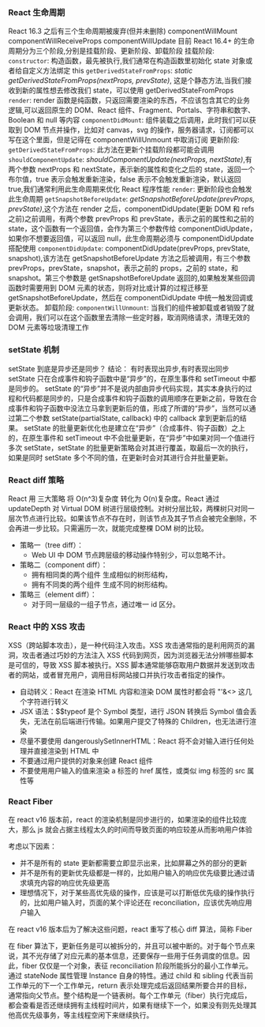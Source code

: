 ### React 生命周期

React 16.3 之后有三个生命周期被废弃(但并未删除)
componentWillMount
componentWillReceiveProps
componentWillUpdate
目前 React 16.4+ 的生命周期分为三个阶段,分别是挂载阶段、更新阶段、卸载阶段
挂载阶段:
`constructor`: 构造函数，最先被执行,我们通常在构造函数里初始化 state 对象或者给自定义方法绑定 this
`getDerivedStateFromProps`: _static getDerivedStateFromProps(nextProps, prevState)_, 这是个静态方法,当我们接收到新的属性想去修改我们 state，可以使用 getDerivedStateFromProps
`render`: render 函数是纯函数，只返回需要渲染的东西，不应该包含其它的业务逻辑,可以返回原生的 DOM、React 组件、Fragment、Portals、字符串和数字、Boolean 和 null 等内容
`componentDidMount`: 组件装载之后调用，此时我们可以获取到 DOM 节点并操作，比如对 canvas，svg 的操作，服务器请求，订阅都可以写在这个里面，但是记得在 componentWillUnmount 中取消订阅
更新阶段:
`getDerivedStateFromProps`: 此方法在更新个挂载阶段都可能会调用
`shouldComponentUpdate`: _shouldComponentUpdate(nextProps, nextState)_,有两个参数 nextProps 和 nextState，表示新的属性和变化之后的 state，返回一个布尔值，true 表示会触发重新渲染，false 表示不会触发重新渲染，默认返回 true,我们通常利用此生命周期来优化 React 程序性能
`render`: 更新阶段也会触发此生命周期
`getSnapshotBeforeUpdate`: _getSnapshotBeforeUpdate(prevProps, prevState)_,这个方法在 render 之后，componentDidUpdate(更新 DOM 和 refs 之前)之前调用，有两个参数 prevProps 和 prevState，表示之前的属性和之前的 state，这个函数有一个返回值，会作为第三个参数传给 componentDidUpdate，如果你不想要返回值，可以返回 null，此生命周期必须与 componentDidUpdate 搭配使用
`componentDidUpdate`: componentDidUpdate(prevProps, prevState, snapshot),该方法在 getSnapshotBeforeUpdate 方法之后被调用，有三个参数 prevProps，prevState，snapshot，表示之前的 props，之前的 state，和 snapshot。第三个参数是 getSnapshotBeforeUpdate 返回的,如果触发某些回调函数时需要用到 DOM 元素的状态，则将对比或计算的过程迁移至 getSnapshotBeforeUpdate，然后在 componentDidUpdate 中统一触发回调或更新状态。
卸载阶段:
`componentWillUnmount`: 当我们的组件被卸载或者销毁了就会调用，我们可以在这个函数里去清除一些定时器，取消网络请求，清理无效的 DOM 元素等垃圾清理工作

### setState 机制

setState 到底是异步还是同步？ 结论： 有时表现出异步,有时表现出同步
setState 只在合成事件和钩子函数中是“异步”的，在原生事件和 setTimeout 中都是同步的。
setState 的“异步”并不是说内部由异步代码实现，其实本身执行的过程和代码都是同步的，只是合成事件和钩子函数的调用顺序在更新之前，导致在合成事件和钩子函数中没法立马拿到更新后的值，形成了所谓的“异步”，当然可以通过第二个参数 setState(partialState, callback) 中的 callback 拿到更新后的结果。
setState 的批量更新优化也是建立在“异步”（合成事件、钩子函数）之上的，在原生事件和 setTimeout 中不会批量更新，在“异步”中如果对同一个值进行多次 setState，setState 的批量更新策略会对其进行覆盖，取最后一次的执行，如果是同时 setState 多个不同的值，在更新时会对其进行合并批量更新。

### React diff 策略

React 用 三大策略 将 O(n^3)复杂度 转化为 O(n)复杂度。React 通过 updateDepth 对 Virtual DOM 树进行层级控制。对树分层比较，两棵树只对同一层次节点进行比较。如果该节点不存在时，则该节点及其子节点会被完全删除，不会再进一步比较。只需遍历一次，就能完成整棵 DOM 树的比较。

- 策略一（tree diff）：
  - Web UI 中 DOM 节点跨层级的移动操作特别少，可以忽略不计。
- 策略二（component diff）：
  - 拥有相同类的两个组件 生成相似的树形结构，
  - 拥有不同类的两个组件 生成不同的树形结构。
- 策略三（element diff）：
  - 对于同一层级的一组子节点，通过唯一 id 区分。

### React 中的 XSS 攻击

XSS（跨站脚本攻击），是一种代码注入攻击。XSS 攻击通常指的是利用网页的漏洞，攻击者通过巧妙的方法注入 XSS 代码到网页，因为浏览器无法分辨哪些脚本是可信的，导致 XSS 脚本被执行。XSS 脚本通常能够窃取用户数据并发送到攻击者的网站，或者冒充用户，调用目标网站接口并执行攻击者指定的操作。

- 自动转义：React 在渲染 HTML 内容和渲染 DOM 属性时都会将 "'&<> 这几个字符进行转义
- JSX 语法：$$typeof 是个 Symbol 类型，进行 JSON 转换后 Symbol 值会丢失，无法在前后端进行传输。如果用户提交了特殊的 Children，也无法进行渲染
- 尽量不要使用 dangerouslySetInnerHTML：React 将不会对输入进行任何处理并直接渲染到 HTML 中
- 不要通过用户提供的对象来创建 React 组件
- 不要使用用户输入的值来渲染 a 标签的 href 属性，或类似 img 标签的 src 属性等

### React Fiber

在 react v16 版本前，react 的渲染机制是同步进行的，如果渲染的组件比较庞大，那么 js 就会占据主线程太久的时间而导致页面的响应较差从而影响用户体验

考虑以下因素：

- 并不是所有的 state 更新都需要立即显示出来，比如屏幕之外的部分的更新
- 并不是所有的更新优先级都是一样的，比如用户输入的响应优先级要比通过请求填充内容的响应优先级更高
- 理想情况下，对于某些高优先级的操作，应该是可以打断低优先级的操作执行的，比如用户输入时，页面的某个评论还在 reconciliation，应该优先响应用户输入

在 react v16 版本后为了解决这些问题，react 重写了核心 diff 算法，简称 Fiber

在 fiber 算法下，更新任务是可以被拆分的，并且可以被中断的。对于每个节点来说，其不光存储了对应元素的基本信息，还要保存一些用于任务调度的信息。因此，fiber 仅仅是一个对象，表征 reconciliation 阶段所能拆分的最小工作单元。通过 stateNode 属性管理 Instance 自身的特性。通过 child 和 sibling 代表当前工作单元的下一个工作单元，return 表示处理完成后返回结果所要合并的目标，通常指向父节点。整个结构是一个链表树。每个工作单元（fiber）执行完成后，都会查看是否还继续拥有主线程时间片，如果有继续下一个，如果没有则先处理其他高优先级事务，等主线程空闲下来继续执行。
